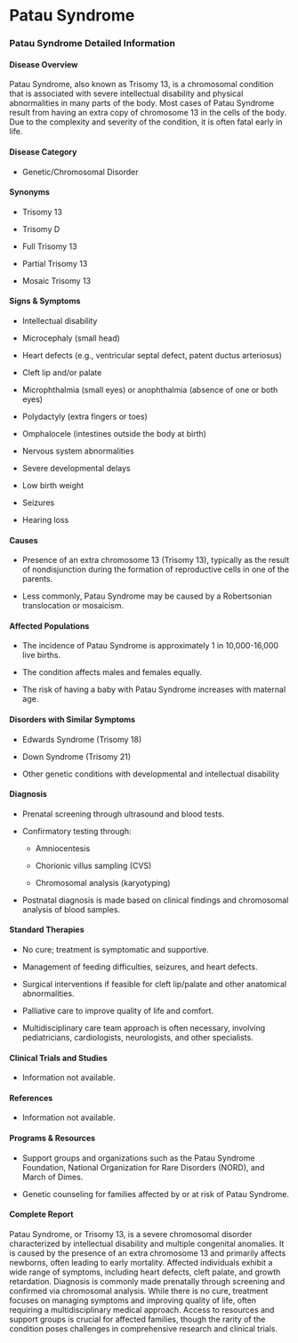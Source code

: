 # Patau Syndrome
### Patau Syndrome Detailed Information

#### Disease Overview
Patau Syndrome, also known as Trisomy 13, is a chromosomal condition that is associated with severe intellectual disability and physical abnormalities in many parts of the body. Most cases of Patau Syndrome result from having an extra copy of chromosome 13 in the cells of the body. Due to the complexity and severity of the condition, it is often fatal early in life.

#### Disease Category
- Genetic/Chromosomal Disorder

#### Synonyms
- Trisomy 13
- Trisomy D
- Full Trisomy 13
- Partial Trisomy 13
- Mosaic Trisomy 13

#### Signs & Symptoms
- Intellectual disability
- Microcephaly (small head)
- Heart defects (e.g., ventricular septal defect, patent ductus arteriosus)
- Cleft lip and/or palate
- Microphthalmia (small eyes) or anophthalmia (absence of one or both eyes)
- Polydactyly (extra fingers or toes)
- Omphalocele (intestines outside the body at birth)
- Nervous system abnormalities
- Severe developmental delays
- Low birth weight
- Seizures
- Hearing loss

#### Causes
- Presence of an extra chromosome 13 (Trisomy 13), typically as the result of nondisjunction during the formation of reproductive cells in one of the parents.
- Less commonly, Patau Syndrome may be caused by a Robertsonian translocation or mosaicism.

#### Affected Populations
- The incidence of Patau Syndrome is approximately 1 in 10,000-16,000 live births.
- The condition affects males and females equally.
- The risk of having a baby with Patau Syndrome increases with maternal age.

#### Disorders with Similar Symptoms
- Edwards Syndrome (Trisomy 18)
- Down Syndrome (Trisomy 21)
- Other genetic conditions with developmental and intellectual disability

#### Diagnosis
- Prenatal screening through ultrasound and blood tests.
- Confirmatory testing through:
  - Amniocentesis
  - Chorionic villus sampling (CVS)
  - Chromosomal analysis (karyotyping)
- Postnatal diagnosis is made based on clinical findings and chromosomal analysis of blood samples.

#### Standard Therapies
- No cure; treatment is symptomatic and supportive.
- Management of feeding difficulties, seizures, and heart defects.
- Surgical interventions if feasible for cleft lip/palate and other anatomical abnormalities.
- Palliative care to improve quality of life and comfort.
- Multidisciplinary care team approach is often necessary, involving pediatricians, cardiologists, neurologists, and other specialists.

#### Clinical Trials and Studies
- Information not available.

#### References
- Information not available.

#### Programs & Resources
- Support groups and organizations such as the Patau Syndrome Foundation, National Organization for Rare Disorders (NORD), and March of Dimes.
- Genetic counseling for families affected by or at risk of Patau Syndrome.

#### Complete Report
Patau Syndrome, or Trisomy 13, is a severe chromosomal disorder characterized by intellectual disability and multiple congenital anomalies. It is caused by the presence of an extra chromosome 13 and primarily affects newborns, often leading to early mortality. Affected individuals exhibit a wide range of symptoms, including heart defects, cleft palate, and growth retardation. Diagnosis is commonly made prenatally through screening and confirmed via chromosomal analysis. While there is no cure, treatment focuses on managing symptoms and improving quality of life, often requiring a multidisciplinary medical approach. Access to resources and support groups is crucial for affected families, though the rarity of the condition poses challenges in comprehensive research and clinical trials.

